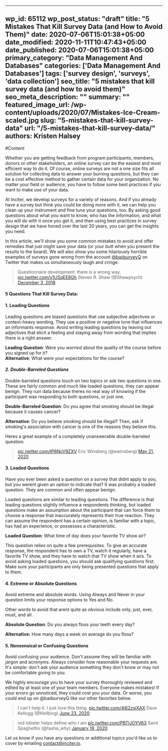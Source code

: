 
---
wp_id: 65112
wp_post_status: "draft" 
title: "5 Mistakes That Kill Survey Data (and How to Avoid Them)"
date: 2020-07-06T15:01:38+05:00
date_modified: 2020-11-11T10:47:43+05:00
date_published: 2020-07-06T15:01:38+05:00
primary_category: "Data Management And Databases"
categories: ['Data Management And Databases'] 
tags: ['survey design', 'surveys', 'data collection']
seo_title: "5 mistakes that kill survey data (and how to avoid them)"
seo_meta_description: ""
summary: "" 
featured_image_url: /wp-content/uploads/2020/07/Mistakes-Ice-Cream-scaled.jpg
slug: "5-mistakes-that-kill-survey-data"
url: "/5-mistakes-that-kill-survey-data/"
authors: Kristen Halsey
---

#Content



Whether you are getting feedback from program participants, members, donors or other stakeholders, an online survey can be the easiest and most efficient way to do it. Of course, online surveys are not a one size fits all solution for collecting data to answer your burning questions, but they can be a cost effective method to gather certain data for your organization. No matter your field or audience, you have to follow some best practices if you want to make use of your data.

At Inciter, we develop surveys for a variety of reasons. And if you already have a survey but think you could be doing more with it, we can help you clean up your instrument and fine tune your questions, too. By asking good questions about what you want to know, who has the information, and what you will do with it once you get it, and then using best practices in survey design that we have honed over the last 20 years, you can get the insights you need.

In this article, we'll show you some common mistakes to avoid and offer remedies that just might save your data (or your butt when you present the results to the board). We will also show you some hilariously horrible examples of surveys gone wrong from the account [@badsurveyQ](https://twitter.com/badsurveyq?lang=en) on Twitter that makes us simultaneously laugh and cringe.

> Questionnaire development: there is a wrong way. [pic.twitter.com/y1USqEE8Gh](https://t.co/y1USqEE8Gh) Steven R. Shaw (@Shawpsych) [December 3, 2018](https://twitter.com/Shawpsych/status/1069394449661394947?ref_src=twsrc%5Etfw)

#### 5 Questions That Kill Survey Data:

#### 1. Leading Questions

Leading questions are biased questions that use subjective adjectives or context-heavy wording. They use a positive or negative tone that influences an informants response. Avoid writing leading questions by leaving out adjectives that elicit a feeling and staying away from wording that implies there is a right answer.

**Leading Question**: Were you _worried_ about the quality of the course before you signed up for it?  
**Alternative**: What were your expectations for the course?

#### _**2. Double-Barreled Questions**_

Double-barreled questions touch on two topics or ask two questions in one. These are fairly common and much like loaded questions, they can appear benign. They ruin data because theres no real way of knowing if the participant was responding to both questions, or just one.

**Double-Barreled Question**: Do you agree that smoking should be illegal because it causes cancer?

**Alternative**: Do you believe smoking should be illegal? Then, ask if smoking's association with cancer is one of the reasons they believe this. 

Heres a great example of a completely unanswerable double-barreled question:

> [pic.twitter.com/tP8NcV9ZXV](https://t.co/tP8NcV9ZXV) Eric Winsberg (@ewinsberg) [May 21, 2020](https://twitter.com/ewinsberg/status/1263613349729693697?ref_src=twsrc%5Etfw)

#### 3. Loaded Questions

Have you ever been asked a question on a survey that didnt apply to you, but you werent given an option to indicate that? It was probably a loaded question. They are common and often appear benign.

Loaded questions are similar to leading questions. The difference is that leading questions slightly influence a respondents thinking, but loaded questions make an assumption about the participant that can force them to choose a response that inaccurately represents their true reaction. They can assume the respondent has a certain opinion, is familiar with a topic, has had an experience, or possesses a characteristic.

**Loaded Question**: What time of day does your favorite TV show air?

This question relies on quite a few prerequisites. To give an accurate response, the respondent has to own a TV, watch it regularly, have a favorite TV show, and they have to watch that TV show when it airs. To avoid asking loaded questions, you should ask qualifying questions first. Make sure your participants are only being presented questions that apply to them.

#### **4. Extreme or Absolute Questions**

Avoid extreme and absolute words. Using Always and Never in your question limits your response options to Yes and No.   

Other words to avoid that arent quite as obvious include only, just, ever, must, and all.

**Absolute Question**: Do you always floss your teeth every day?

**Alternative:** How many days a week on average do you floss? 

#### **5. Nonsensical or Confusing Questions**

Avoid confusing your audience. Don't assume they will be familiar with jargon and acronyms. Always consider how reasonable your requests are. It's simple: don't ask your audience something they don't know or may not be comfortable giving to you.

We highly encourage you to have your survey thoroughly reviewed and edited by at least one of your team members. Everyone makes mistakes! If your errors go unnoticed, they could cost you your data. Or worse, you could end up on @badsurveyQ like our other favorites below.

> I can't help it. I just love this thing. [pic.twitter.com/4i62zsjXAX](https://t.co/4i62zsjXAX) Dave Kellogg (@Kellblog) [June 23, 2020](https://twitter.com/Kellblog/status/1275522789131214848?ref_src=twsrc%5Etfw)

> red lobster helps define who I am [pic.twitter.com/PBTIJOYV63](https://t.co/PBTIJOYV63) Saint Spaghettio (@tasha_why) [January 19, 2020](https://twitter.com/tasha_why/status/1218944960877056000?ref_src=twsrc%5Etfw)

Let us know if you have any questions or additional topics you'd like us to cover by emailing [contact@inciter.io](mailto:contact@inciter.io).



